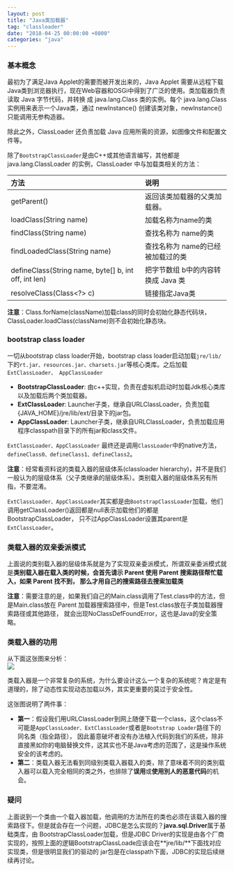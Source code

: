 ```yaml
---
layout: post
title: "Java类加载器"
tag: "classloader"
date: "2018-04-25 00:00:00 +0800"
categories: "java"
---  
```


### 基本概念

最初为了满足Java Applet的需要而被开发出来的，Java Applet 需要从远程下载Java类到浏览器执行，现在Web容器和OSGi中得到了广泛的使用。类加载器负责读取 Java 字节代码，并转换
成 java.lang.Class 类的实例。每个 java.lang.Class 实例用来表示一个Java类，通过 newInstance() 创建该类对象，newInstance()只能调用无参构造器。
<!--more-->
除此之外，ClassLoader 
还负责加载 Java 应用所需的资源，如图像文件和配置文件等。

除了`BootstrapClassLoader`是由C++或其他语言编写，其他都是 java.lang.ClassLoader 的实例，ClassLoader 中与加载类相关的方法：

| 方法 | 说明 |
| :--- | :---- |
| getParent() | 返回该类加载器的父类加载器。 |
| loadClass(String name) | 加载名称为name的类 | 
| findClass(String name) | 查找名称为 name的类 | 
| findLoadedClass(String name) | 查找名称为 name的已经被加载过的类 | 
| defineClass(String name, byte[] b, int off, int len) | 把字节数组 b中的内容转换成 Java 类 |
| resolveClass(Class<?> c) | 链接指定Java类 |

**注意**：Class.forName(className)加载class的同时会初始化静态代码块，ClassLoader.loadClass(className)则不会初始化静态块。

### bootstrap class loader

一切从bootstrap class loader开始，bootstrap class loader启动加载`jre/lib/`下的`rt.jar、resources.jar、charsets.jar`等核心类库。之后加载`ExtClassLoader、
AppClassLoader`

- **BootstrapClassLoader**: 由c++实现，负责在虚拟机启动时加载Jdk核心类库以及加载后两个类加载器。
- **ExtClassLoader**: Launcher子类，继承自URLClassLoader，负责加载{JAVA_HOME}/jre/lib/ext/目录下的jar包。
- **AppClassLoader**: Launcher子类，继承自URLClassLoader，负责加载应用程序classpath目录下的所有jar和class文件。

`ExtClassLoader、AppClassLoader` 最终还是调用`ClassLoader`中的native方法，`defineClass0、defineClass1、defineClass2`。

**注意**：经常看资料说的类载入器的层级体系(classloader hierarchy)，并不是我们一般认为的层级体系（父子类继承的层级体系）。类别载入器的层级体系另有所指，不要混淆。

`ExtClassLoader、AppClassLoader`其实都是由`BootstrapClassLoader`加载，他们调用getClassLoader()返回都是null表示加载他们的都是BootstrapClassLoader，
只不过AppClassLoader设置其parent是`ExtClassLoader`。

### 类载入器的双亲委派模式

上面说的类别载入器的层级体系就是为了实现双亲委派模式，所谓双亲委派模式就是**类别载入器在载入类的时候，会首先请示 Parent 使用 Parent 搜索路径帮忙载入，如果 Parent 找不到，
那么才用自己的搜索路径去搜索加载类**

**注意**：需要注意的是，如果我们自己的Main.class调用了Test.class中的方法，但是Main.class放在 Parent 加载器搜索路径中，但是Test.class放在子类加载器搜索路径或其他路径，
就会出现NoClassDefFoundError，这也是Java的安全策略。

### 类载入器的功用

从下面这张图来分析：  
![](https://olef5l6y5.qnssl.com/20180425200900.png)

类载入器是一个非常复杂的系统，为什么要设计这么一个复杂的系统呢？肯定是有道理的，除了动态性实现动态加载以外，其实更重要的莫过于安全性。

这张图说明了两件事：

- **第一**：假设我们用URLClassLoader到网上随便下载一个class，这个class不可能是`AppClassLoader、ExtClassLoader`或者是`Bootstrap Loader`路径下的同名类（指全路径），
因此蓄意破坏者没有办法植入代码到我们的系统，除非直接黑如你的电脑替换文件，这其实也不是Java考虑的范围了，这是操作系统安全的该考虑的。
- **第二**：类载入器无法看到同级别类载入器载入的类，除了意味着不同的类別载入器可以载入完全相同的类之外，也排除了**误用**或**使用別人的恶意代码**的机会。

### 疑问

上面说到一个类由一个载入器加载，他调用的方法所在的类也必须在该载入器的搜索路径下。但是就会存在一个问题，JDBC是怎么实现的？**java.sql.Driver**属于基础类库，由
BootstrapClassLoader加载，但是JDBC Driver的实现是由各个厂商实现的，按照上面的逻辑BootstrapClassLoade应该会在**jre/lib/**下面找对应实现类，但是很明显我们的驱动的
jar包是在classpath下面，JDBC的实现后续继续再讨论。








